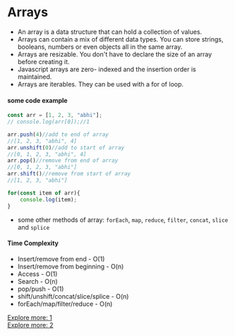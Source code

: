 # Arrays

- An array is a data structure that can hold a collection of values.
- Arrays can contain a mix of different data types. You can store strings, booleans, numbers or even objects all in the same array.
- Arrays are resizable. You don't have to declare the size of an array before creating it.
- Javascript arrays are zero- indexed and the insertion order is maintained.
- Arrays are iterables. They can be used with a for of loop.


#### some code example
```javascript
const arr = [1, 2, 3, "abhi"];
// console.log(arr[0]);//1

arr.push(4)//add to end of array
//[1, 2, 3, "abhi", 4]
arr.unshift(0)//add to start of array
//[0, 1, 2, 3, "abhi", 4]
arr.pop()//remove from end of array
//[0, 1, 2, 3, "abhi"]
arr.shift()//remove from start of array
//[1, 2, 3, "abhi"]

for(const item of arr){
    console.log(item);
}
```

- some other methods of array: `forEach`, `map`, `reduce`, `filter`, `concat`, `slice` and `splice`

#### Time Complexity
- Insert/remove from end - O(1)
- Insert/remove from beginning - O(n)
- Access - O(1)
- Search - O(n)
- pop/push - O(1)
- shift/unshift/concat/slice/splice - O(n)
- forEach/map/filter/reduce - O(n)

[Explore more: 1](https://github.com/Abhithakur7080/javascript/blob/main/02_basics/01_arrays.js)<br>
[Explore more: 2](https://github.com/Abhithakur7080/javascript/blob/main/02_basics/02_arrays.js)